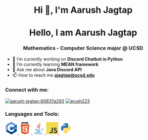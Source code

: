 <h1 align="center">Hi 👋, I'm Aarush Jagtap</h1>
<h1 align="center">Hello, I am Aarush Jagtap</h1>
<h3 align="center">Mathematics - Computer Science major @ UCSD</h3>

- 🔭 I’m currently working on **Discord Chatbot in Python**
- 🌱 I’m currently learning **MEAN framework**
- 💬 Ask me about **Java Discord API**
- 📫 How to reach me **ajagtap@ucsd.edu**
<h3 align="left">Connect with me:</h3>
<p align="left">
<a href="https://linkedin.com/in/aarush-jagtap-60837a293" target="blank"><img align="center" src="https://raw.githubusercontent.com/rahuldkjain/github-profile-readme-generator/master/src/images/icons/Social/linked-in-alt.svg" alt="aarush-jagtap-60837a293" height="30" width="40" /></a>
<a href="https://www.leetcode.com/arush223" target="blank"><img align="center" src="https://raw.githubusercontent.com/rahuldkjain/github-profile-readme-generator/master/src/images/icons/Social/leet-code.svg" alt="arush223" height="30" width="40" /></a>
</p>
<h3 align="left">Languages and Tools:</h3>
<p align="left"> <a href="https://www.w3schools.com/cpp/" target="_blank" rel="noreferrer"> <img src="https://raw.githubusercontent.com/devicons/devicon/master/icons/cplusplus/cplusplus-original.svg" alt="cplusplus" width="40" height="40"/> </a> <a href="https://www.w3.org/html/" target="_blank" rel="noreferrer"> <img src="https://raw.githubusercontent.com/devicons/devicon/master/icons/html5/html5-original-wordmark.svg" alt="html5" width="40" height="40"/> </a> <a href="https://www.java.com" target="_blank" rel="noreferrer"> <img src="https://raw.githubusercontent.com/devicons/devicon/master/icons/java/java-original.svg" alt="java" width="40" height="40"/> </a> <a href="https://developer.mozilla.org/en-US/docs/Web/JavaScript" target="_blank" rel="noreferrer"> <img src="https://raw.githubusercontent.com/devicons/devicon/master/icons/javascript/javascript-original.svg" alt="javascript" width="40" height="40"/> </a> <a href="https://www.python.org" target="_blank" rel="noreferrer"> <img src="https://raw.githubusercontent.com/devicons/devicon/master/icons/python/python-original.svg" alt="python" width="40" height="40"/> </a> </p>

